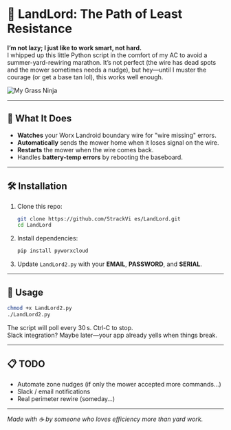 
# 🌱 LandLord: The Path of Least Resistance

**I’m not lazy; I just like to work smart, not hard.**  
I whipped up this little Python script in the comfort of my AC to avoid a summer-yard-rewiring marathon. It’s not perfect (the wire has dead spots and the mower sometimes needs a nudge), but hey—until I muster the courage (or get a base tan lol), this works well enough.

![My Grass Ninja](https://github.com/user-attachments/assets/10fd3444-5409-43d8-b1d9-533b7a526e55)


---

## 🚀 What It Does

- **Watches** your Worx Landroid boundary wire for "wire missing" errors.
- **Automatically** sends the mower home when it loses signal on the wire.
- **Restarts** the mower when the wire comes back.
- Handles **battery-temp errors** by rebooting the baseboard.

---

## 🛠️ Installation

1. Clone this repo:
   ```bash
   git clone https://github.com/StrackVi es/LandLord.git
   cd LandLord
   ```
2. Install dependencies:
   ```bash
   pip install pyworxcloud
   ```
3. Update `LandLord2.py` with your **EMAIL**, **PASSWORD**, and **SERIAL**.

---

## 🎉 Usage

```bash
chmod +x LandLord2.py
./LandLord2.py
```

The script will poll every 30 s. Ctrl‑C to stop.  
Slack integration? Maybe later—your app already yells when things break.

---

## 📋 TODO

- Automate zone nudges (if only the mower accepted more commands…)  
- Slack / email notifications  
- Real perimeter rewire (someday…)

---

*Made with ☕ by someone who loves efficiency more than yard work.*

